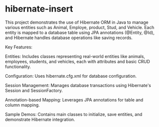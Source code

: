 # hibernate-insert

This project demonstrates the use of Hibernate ORM in Java to manage various entities such as Animal, Employe, product, Stud, and Vehicle. Each entity is mapped to a database table using JPA annotations (@Entity, @Id), and Hibernate handles database operations like saving records.

Key Features:

Entities: Includes classes representing real-world entities like animals, employees, students, and vehicles, each with attributes and basic CRUD functionality.

Configuration: Uses hibernate.cfg.xml for database configuration.

Session Management: Manages database transactions using Hibernate's Session and SessionFactory.

Annotation-based Mapping: Leverages JPA annotations for table and column mapping.

Sample Demos: Contains main classes to initialize, save entities, and demonstrate Hibernate integration.
